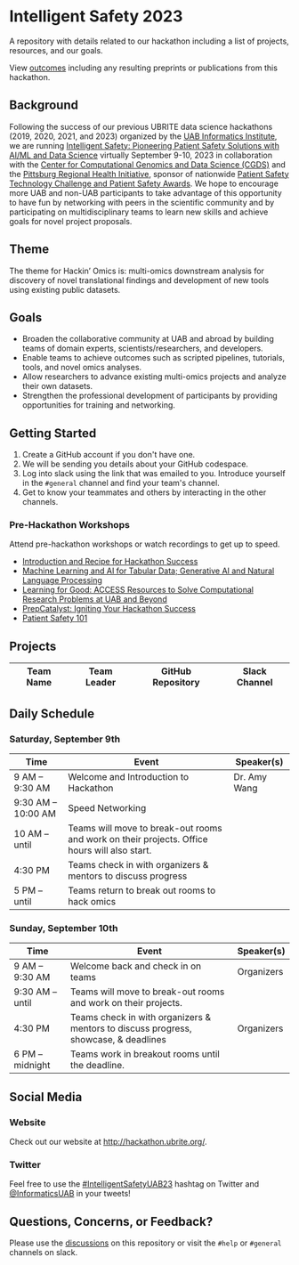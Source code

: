 # Intelligent Safety 2023

A repository with details related to our hackathon including a list of projects, resources, and our goals.

View [outcomes](#hackathon-outcomes) including any resulting preprints or publications from this hackathon.


## Background

Following the success of our previous UBRITE data science hackathons (2019, 2020, 2021, and 2023) organized by the [UAB Informatics Institute](https://www.uab.edu/medicine/informatics/), we are running [Intelligent Safety: Pioneering Patient Safety Solutions with AI/ML and Data Science](https://hackathon.ubrite.org/hackathon-2023/) virtually September 9-10, 2023 in collaboration with the [Center for Computational Genomics and Data Science (CGDS)](https://sites.uab.edu/cgds/) and the [Pittsburg Regional Health Initiative](https://www.prhi.org/), sponsor of nationwide [Patient Safety Technology Challenge and Patient Safety Awards](https://www.patientsafetytech.com/). We hope to encourage more UAB and non-UAB participants to take advantage of this opportunity to have fun by networking with peers in the scientific community and by participating on multidisciplinary teams to learn new skills and achieve goals for novel project proposals.

## Theme

The theme for Hackin’ Omics is: multi-omics downstream analysis for discovery of novel translational findings and development of new tools using existing public datasets. 

## Goals

- Broaden the collaborative community at UAB and abroad by building teams of domain experts, scientists/researchers, and developers.
- Enable teams to achieve outcomes such as scripted pipelines, tutorials, tools, and novel omics analyses.
- Allow researchers to advance existing multi-omics projects and analyze their own datasets.
- Strengthen the professional development of participants by providing opportunities for training and networking.

## Getting Started

1. Create a GitHub account if you don't have one.
2. We will be sending you details about your GitHub codespace.
3. Log into slack using the link that was emailed to you. Introduce yourself in the `#general` channel and find your team's channel.
4. Get to know your teammates and others by interacting in the other channels.

### Pre-Hackathon Workshops

Attend pre-hackathon workshops or watch recordings to get up to speed.

- [Introduction and Recipe for Hackathon Success](https://uab.zoom.us/rec/share/CYeQe4SqVFMuud4OqE5vmzJb1bzJBDdzd_F5CvlHJ9of59AJyqszisa1EUawURgC.iJK7bW0OIxhLsK2t)
- [Machine Learning and AI for Tabular Data; Generative AI and Natural Language Processing](https://uab.zoom.us/rec/share/H5D_-dOsoYpC8Oa6Wu2lfJpiwWyPRJFWZBYWPmDnKAk3ldmbpcRY2jk0kQ8h7IdI.paJ15IXu3nasXf3W)
- [Learning for Good: ACCESS Resources to Solve Computational Research Problems at UAB and Beyond](https://uab.zoom.us/rec/share/d6UX5qA27OzpfZ3l73dYYZ5sGrRVJf-nZqZ-O95BtxX-hZeAQuICH7jbMm-zYSh3.lZySbTXQVHLd6nIK)
- [PrepCatalyst: Igniting Your Hackathon Success](https://mediaspace.uab.edu/media/PrepCatalystA+Igniting+Your+Hackathon+Success+-+Hackathon+2023/1_2zlcg0nt)
- [Patient Safety 101](https://mediaspace.uab.edu/media/Patient+Safety+101+-+Hackathon+2023/1_2yhmmcaq)

## Projects

|Team Name                                        |Team Leader                  |GitHub Repository                              |Slack Channel              |
|-------------------------------------------------|-----------------------------|-----------------------------------------------|---------------------------|

## Daily Schedule

### Saturday, September 9th

|Time              |Event                                                                                       |Speaker(s)        |
|------------------|--------------------------------------------------------------------------------------------|------------------|
|9 AM – 9:30 AM    |Welcome and Introduction to Hackathon                                                       |Dr. Amy Wang      |
|9:30 AM – 10:00 AM|Speed Networking                                                                            |                  |
|10 AM – until     |Teams will move to break-out rooms and work on their projects. Office hours will also start.|                  |
|4:30 PM           |Teams check in with organizers & mentors to discuss progress                                |                  |
|5 PM – until      |Teams return to break out rooms to hack omics                                               |                  |

### Sunday, September 10th

|Time           |Event                                                                              |Speaker(s)     |
|---------------|-----------------------------------------------------------------------------------|---------------|
|9 AM – 9:30 AM |Welcome back and check in on teams                                                 |Organizers     |
|9:30 AM – until|Teams will move to break-out rooms and work on their projects.                     |               |
|4:30 PM        |Teams check in with organizers & mentors to discuss progress, showcase, & deadlines|Organizers     |
|6 PM – midnight|Teams work in breakout rooms until the deadline.                                   |               |


## Social Media

### Website

Check out our website at http://hackathon.ubrite.org/.

### Twitter

Feel free to use the [#IntelligentSafetyUAB23](https://twitter.com/hashtag/IntelligentSafetyUAB23) hashtag on Twitter and [@InformaticsUAB](https://twitter.com/InformaticsUAB) in your tweets!

## Questions, Concerns, or Feedback?

Please use the [discussions](https://github.com/u-brite/intelligent-safety/discussions) on this repository or visit the `#help` or `#general` channels on slack.



